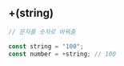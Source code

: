 ## +(string)

```javascript
// 문자를 숫자로 바꿔줌

const string = "100";
const number = +string; // 100
```
